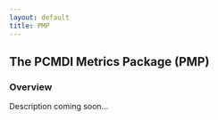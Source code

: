 ```yaml
---
layout: default
title: PMP
---
```


## The PCMDI Metrics Package (PMP)

### Overview

Description coming soon...

